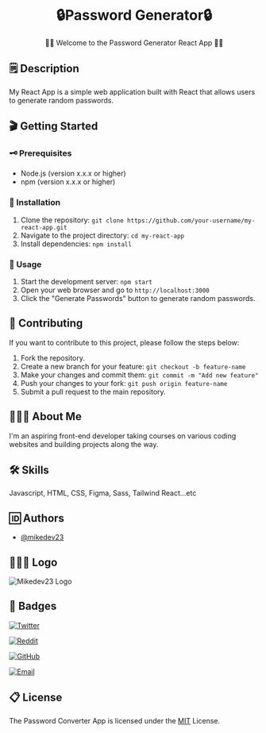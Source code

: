 <h1 align="center" id="title">🔒Password Generator🔒</h1>

<p align="center" id="description">👋🏾 Welcome to the Password Generator React App 👋🏾</p>

## 🗒️ Description

My React App is a simple web application built with React that allows users to generate random passwords.

## 🎬 Getting Started

### 🗝️ Prerequisites

- Node.js (version x.x.x or higher)
- npm (version x.x.x or higher)

### 🔌 Installation

1. Clone the repository: `git clone https://github.com/your-username/my-react-app.git`
2. Navigate to the project directory: `cd my-react-app`
3. Install dependencies: `npm install`

### 📑 Usage

1. Start the development server: `npm start`
2. Open your web browser and go to `http://localhost:3000`
3. Click the "Generate Passwords" button to generate random passwords.

## 📝 Contributing

If you want to contribute to this project, please follow the steps below:

1. Fork the repository.
2. Create a new branch for your feature: `git checkout -b feature-name`
3. Make your changes and commit them: `git commit -m "Add new feature"`
4. Push your changes to your fork: `git push origin feature-name`
5. Submit a pull request to the main repository.

## 🙋🏾‍♂️ About Me

I'm an aspiring front-end developer taking courses on various coding websites and building projects along the way.

## 🛠️ Skills

Javascript, HTML, CSS, Figma, Sass, Tailwind React...etc

## 🆔 Authors

- [@mikedev23](https://github.com/mikedev23)

## 👨🏾‍💻 Logo

![Mikedev23 Logo](https://i.redd.it/cg8wj05fmzdb1.jpg)

## 🪪 Badges

[![Twitter](https://img.shields.io/badge/Twitter-mikedev23-blue?style=flat&logo=twitter)](https://twitter.com/michaelh1277)

[![Reddit](https://img.shields.io/badge/Reddit-mikedev23-gold?style=flat&logo=reddit)](https://www.reddit.com/user/mikedev23)

[![GitHub](https://img.shields.io/badge/GitHub-mikedev23-black?style=flat&logo=github)](https://github.com/mikedev23)

[![Email](https://img.shields.io/badge/Email-michaelh1277%40gmail.com-red?style=flat&logo=gmail)](mailto:michaelh1277@gmail.com)

## 📋 License

The Password Converter App is licensed under the [MIT](https://choosealicense.com/licenses/mit/) License.
